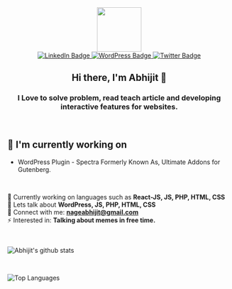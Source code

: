 <div id="header" align="center">
  <img src="https://media.giphy.com/media/M9gbBd9nbDrOTu1Mqx/giphy.gif" width="100"/>
</div>
<div id="badges" align="center">
  <a href="www.linkedin.com/in/abhijit-nage">
    <img src="https://img.shields.io/badge/LinkedIn-blue?style=for-the-badge&logo=linkedin&logoColor=white" alt="LinkedIn Badge"/>
  </a>
  <a href="https://profiles.wordpress.org/abhijitnage/">
    <img src="https://img.shields.io/badge/WordPress-blue?style=for-the-badge&logo=wordpress&logoColor=white" alt="WordPress Badge"/>
  </a>
  <a href="https://twitter.com/AbhijitNage">
    <img src="https://img.shields.io/badge/Twitter-blue?style=for-the-badge&logo=twitter&logoColor=white" alt="Twitter Badge"/>
  </a>
</div>
<h2 align="center">
Hi there, I'm Abhijit 👋
</h2>

<h3 align="center">I Love to solve problem, read teach article and developing interactive features for websites.</h3>

<br />

## 🔭 I'm currently working on

- WordPress Plugin - Spectra Formerly Known As, Ultimate Addons for Gutenberg.

<br />


🔭 Currently working on languages such as **React-JS, JS, PHP, HTML, CSS**
<br />
💬 Lets talk about **WordPress, JS, PHP, HTML, CSS**
<br />
🤝 Connect with me: **nageabhijit@gmail.com**
<br />
⚡ Interested in: **Talking about memes in free time.**

<br />

![Abhijit's github stats](https://github-readme-stats.vercel.app/api?username=AbhijitNage123&include_all_commits=true&show_icons=true)

<br />

![Top Languages](https://github-readme-stats.vercel.app/api/top-langs/?username=AbhijitNage123&layout=compact&hide=html)
